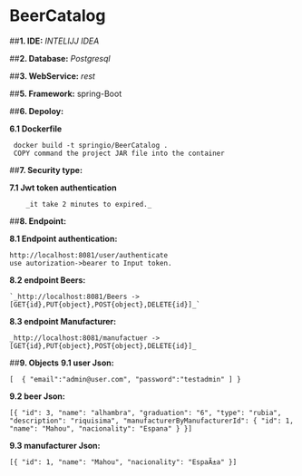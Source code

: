# BeerCatalog
##**1. IDE:**
    _INTELIJJ IDEA_

##**2. Database:**
    _Postgresql_ 

##**3. WebService:**
    _rest_

##**5. Framework:**
    spring-Boot
 
##**6. Depoloy:**

**6.1 Dockerfile**
 
     docker build -t springio/BeerCatalog .
     COPY command the project JAR file into the container 
    
##**7. Security type:**

**7.1 Jwt token authentication**

        _it take 2 minutes to expired._

##**8. Endpoint:**

**8.1 Endpoint authentication:**

    http://localhost:8081/user/authenticate
    use autorization->bearer to Input token.

**8.2 endpoint Beers:**

    `_http://localhost:8081/Beers ->[GET{id},PUT{object},POST{object},DELETE{id}]_`

**8.3 endpoint Manufacturer:**
    
    _http://localhost:8081/manufactuer ->[GET{id},PUT{object},POST{object},DELETE{id}]_


##**9. Objects**
**9.1 user Json:**

    
`[  {
    "email":"admin@user.com",
    "password":"testadmin"
] }`


**9.2 beer Json:**

`[{
        "id": 3,
        "name": "alhambra",
        "graduation": "6",
        "type": "rubia",
        "description": "riquisima",
        "manufacturerByManufacturerId": {
            "id": 1,
            "name": "Mahou",
            "nacionality": "Espana"
        }
}]`

**9.3 manufacturer Json:**

`[{
            "id": 1,
            "name": "Mahou",
            "nacionality": "EspaÃ±a"
}]`